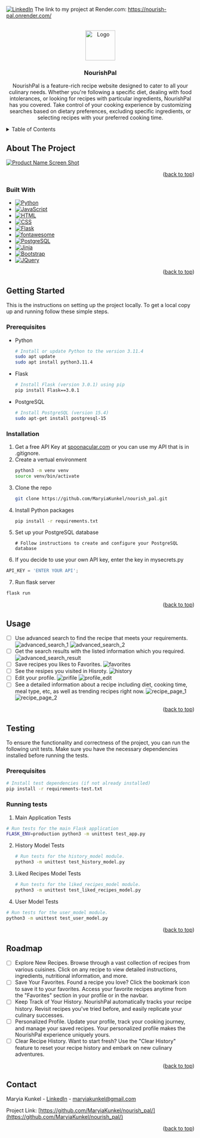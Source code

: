 <a name="readme-top"></a>

<!-- PROJECT SHIELDS -->
<!--
*** I'm using markdown "reference style" links for readability.
*** Reference links are enclosed in brackets [ ] instead of parentheses ( ).
*** See the bottom of this document for the declaration of the reference variables
*** for contributors-url, forks-url, etc. This is an optional, concise syntax you may use.
*** https://www.markdownguide.org/basic-syntax/#reference-style-links
-->

[![LinkedIn][linkedin-shield]][linkedin-url]
The link to my project at Render.com: https://nourish-pal.onrender.com/

<!-- PROJECT LOGO -->
<br />
<div align="center">
  <a href="https://github.com/MaryiaKunkel/nourish_pal/">
    <img src="static/logo.jpg" alt="Logo" width="80" height="80">
  </a>

<h3 align="center">NourishPal</h3>

  <p align="center">
    NourishPal is a feature-rich recipe website designed to cater to all your culinary needs. Whether you're following a specific diet, dealing with food intolerances, or looking for recipes with particular ingredients, NourishPal has you covered. Take control of your cooking experience by customizing searches based on dietary preferences, excluding specific ingredients, or selecting recipes with your preferred cooking time. 
    <!-- <br /> -->
    <!-- <a href="https://github.com/github_username/repo_name"><strong>Explore the docs »</strong></a> -->
    <!-- <br />
    <br />
    <a href="https://github.com/github_username/repo_name">View Demo</a>
    ·
    <a href="https://github.com/github_username/repo_name/issues">Report Bug</a>
    ·
    <a href="https://github.com/github_username/repo_name/issues">Request Feature</a> -->
  </p>
</div>

<!-- TABLE OF CONTENTS -->
<details>
  <summary>Table of Contents</summary>
  <ol>
    <li>
      <a href="#about-the-project">About The Project</a>
      <ul>
        <li><a href="#built-with">Built With</a></li>
      </ul>
    </li>
    <li>
      <a href="#getting-started">Getting Started</a>
      <ul>
        <li><a href="#prerequisites">Prerequisites</a></li>
        <li><a href="#installation">Installation</a></li>
      </ul>
    </li>
    <li>
      <a href="#usage">Usage</a>
    </li>
    <li>
      <a href="#usage">Testing</a>
        <ul>
          <li><a href="#prerequisites">Prerequisites</a></li>
          <li><a href="#installation">Running tests</a></li>
      </ul>
    </li>
    <li><a href="#roadmap">Roadmap</a></li>
    <li><a href="#contact">Contact</a></li>
  </ol>
</details>

<!-- ABOUT THE PROJECT -->

## About The Project

[![Product Name Screen Shot](https://github.com/MaryiaKunkel/nourish_pal/blob/nourishpal/home_page.png)](https://github.com/MaryiaKunkel/nourish_pal/blob/nourishpal/home_page.png)

<!-- Here's a blank template to get started: To avoid retyping too much info. Do a search and replace with your text editor for the following: `github_username`, `repo_name`, `twitter_handle`, `linkedin_username`, `email_client`, `email`, `project_title`, `project_description` -->

<p align="right">(<a href="#readme-top">back to top</a>)</p>

### Built With

- [![Python][Python Badge]][Python-url]
- [![JavaScript][JavaScript Badge]][JavaScript-url]
- [![HTML][HTML Badge]][HTML-url]
- [![CSS][CSS Badge]][CSS-url]
- [![Flask][Flask Badge]][Flask-url]
- [![fontawesome][fontawesome Badge]][fontawesome-url]
- [![PostgreSQL][PostgreSQL Badge]][PostgreSQL-url]
- [![Jinja][Jinja Badge]][Jinja-url]
- [![Bootstrap][Bootstrap Badge]][Bootstrap-url]
- [![JQuery][JQuery Badge]][JQuery-url]

<p align="right">(<a href="#readme-top">back to top</a>)</p>

<!-- GETTING STARTED -->

## Getting Started

This is the instructions on setting up the project locally.
To get a local copy up and running follow these simple steps.

### Prerequisites

- Python

  ```sh
  # Install or update Python to the version 3.11.4
  sudo apt update
  sudo apt install python3.11.4
  ```

- Flask

  ```sh
  # Install Flask (version 3.0.1) using pip
  pip install Flask==3.0.1
  ```

- PostgreSQL
  ```sh
  # Install PostgreSQL (version 15.4)
  sudo apt-get install postgresql-15
  ```

### Installation

1. Get a free API Key at [spoonacular.com](https://spoonacular.com/food-api) or you can use my API that is in .gitignore.
2. Create a vertual environment
   ```sh
   python3 -m venv venv
   source venv/bin/activate
   ```
3. Clone the repo
   ```sh
   git clone https://github.com/MaryiaKunkel/nourish_pal.git
   ```
4. Install Python packages
   ```sh
   pip install -r requirements.txt
   ```
5. Set up your PostgreSQL database
   ```
   # Follow instructions to create and configure your PostgreSQL database
   ```
6. If you decide to use your own API key, enter the key in mysecrets.py

```python
API_KEY = 'ENTER YOUR API';
```

7. Run flask server

```sh
flask run
```

<p align="right">(<a href="#readme-top">back to top</a>)</p>

<!-- USAGE EXAMPLES -->

## Usage

- [ ] Use advanced search to find the recipe that meets your requirements. ![advanced_search_1](https://github.com/MaryiaKunkel/nourish_pal/blob/nourishpal/static/advanced_search_1.png) ![advanced_search_2](https://github.com/MaryiaKunkel/nourish_pal/blob/nourishpal/static/advanced_search_2.png)
- [ ] Get the search results with the listed information which you required. ![advanced_search_result](https://github.com/MaryiaKunkel/nourish_pal/blob/nourishpal/static/advanced_search_result.png)
- [ ] Save recipes you likes to Favorites. ![favorites](https://github.com/MaryiaKunkel/nourish_pal/blob/nourishpal/static/favorites.png)
- [ ] See the resipes you visited in Hisroty. ![history](https://github.com/MaryiaKunkel/nourish_pal/blob/nourishpal/static/history.png)
- [ ] Edit your profile. ![prifile](https://github.com/MaryiaKunkel/nourish_pal/blob/nourishpal/static/prifile.png) ![profile_edit](https://github.com/MaryiaKunkel/nourish_pal/blob/nourishpal/static/profile_edit.png)
- [ ] See a detailed information about a recipe including diet, cooking time, meal type, etc, as well as trending recipes right now. ![recipe_page_1](https://github.com/MaryiaKunkel/nourish_pal/blob/nourishpal/static/recipe_page_1.png) ![recipe_page_2](https://github.com/MaryiaKunkel/nourish_pal/blob/nourishpal/static/recipe_page_2.png)

<!-- Use this space to show useful examples of how a project can be used. Additional screenshots, code examples and demos work well in this space. You may also link to more resources. -->

<!-- _For more examples, please refer to the [Documentation](https://example.com)_ -->

<p align="right">(<a href="#readme-top">back to top</a>)</p>

<!-- TESTS -->

## Testing

To ensure the functionality and correctness of the project, you can run the following unit tests. Make sure you have the necessary dependencies installed before running the tests.

### Prerequisites

```bash
# Install test dependencies (if not already installed)
pip install -r requirements-test.txt
```

### Running tests

1. Main Application Tests

```bash
# Run tests for the main Flask application
FLASK_ENV=production python3 -m unittest test_app.py
```

2. History Model Tests

   ```bash
   # Run tests for the history_model module.
   python3 -m unittest test_history_model.py

   ```

3. Liked Recipes Model Tests
   ```bash
   # Run tests for the liked_recipes_model module.
   python3 -m unittest test_liked_recipes_model.py
   ```
4. User Model Tests

```bash
# Run tests for the user_model module.
python3 -m unittest test_user_model.py
```

<p align="right">(<a href="#readme-top">back to top</a>)</p>
<!-- ROADMAP -->

## Roadmap

- [ ] Explore New Recipes. Browse through a vast collection of recipes from various cuisines. Click on any recipe to view detailed instructions, ingredients, nutritional information, and more.
- [ ] Save Your Favorites. Found a recipe you love? Click the bookmark icon to save it to your favorites. Access your favorite recipes anytime from the "Favorites" section in your profile or in the navbar.
- [ ] Keep Track of Your History. NourishPal automatically tracks your recipe history. Revisit recipes you've tried before, and easily replicate your culinary successes.
- [ ] Personalized Profile. Update your profile, track your cooking journey, and manage your saved recipes. Your personalized profile makes the NourishPal experience uniquely yours.
- [ ] Clear Recipe History. Want to start fresh? Use the "Clear History" feature to reset your recipe history and embark on new culinary adventures.

<!-- See the [open issues](https://github.com/github_username/repo_name/issues) for a full list of proposed features (and known issues). -->

<p align="right">(<a href="#readme-top">back to top</a>)</p>

<!-- CONTRIBUTING -->

<!-- ## Contributing

Contributions are what make the open source community such an amazing place to learn, inspire, and create. Any contributions you make are **greatly appreciated**.

If you have a suggestion that would make this better, please fork the repo and create a pull request. You can also simply open an issue with the tag "enhancement".
Don't forget to give the project a star! Thanks again!

1. Fork the Project
2. Create your Feature Branch (`git checkout -b feature/AmazingFeature`)
3. Commit your Changes (`git commit -m 'Add some AmazingFeature'`)
4. Push to the Branch (`git push origin feature/AmazingFeature`)
5. Open a Pull Request -->

<!-- <p align="right">(<a href="#readme-top">back to top</a>)</p> -->

<!-- LICENSE -->

<!-- ## License

Distributed under the MIT License. See `LICENSE.txt` for more information.

<p align="right">(<a href="#readme-top">back to top</a>)</p> -->

<!-- CONTACT -->

## Contact

Maryia Kunkel - [LinkedIn][linkedin-url] - maryiakunkel@gmail.com

Project Link: [https://github.com/MaryiaKunkel/nourish_pal/](https://github.com/MaryiaKunkel/nourish_pal/)

<p align="right">(<a href="#readme-top">back to top</a>)</p>

<!-- ACKNOWLEDGMENTS -->

<!-- ## Acknowledgments

- []()
- []()
- []()

<p align="right">(<a href="#readme-top">back to top</a>)</p> -->

<!-- MARKDOWN LINKS & IMAGES -->

[linkedin-shield]: https://img.shields.io/badge/-LinkedIn-black.svg?style=for-the-badge&logo=linkedin&colorB=555
[linkedin-url]: https://www.linkedin.com/in/maryia-kunkel/
[product-screenshot]: static/logo.jpg
[Bootstrap-url]: https://getbootstrap.com
[Bootstrap Badge]: https://img.shields.io/badge/Bootstrap-563D7C?style=for-the-badge&logo=bootstrap&logoColor=white
[JQuery-url]: https://jquery.com
[JQuery Badge]: https://img.shields.io/badge/jQuery-0769AD?style=for-the-badge&logo=jquery&logoColor=white
[Python-url]: https://www.python.org/
[Python Badge]: https://img.shields.io/badge/Python-3776AB?style=for-the-badge&logo=python&logoColor=white
[JavaScript-url]: https://developer.mozilla.org/en-US/docs/Web/JavaScript
[JavaScript Badge]: https://img.shields.io/badge/JavaScript-F7DF1E?style=for-the-badge&logo=javascript&logoColor=black
[HTML-url]: https://developer.mozilla.org/en-US/docs/Web/HTML
[HTML Badge]: https://img.shields.io/badge/HTML5-E34F26?style=for-the-badge&logo=html5&logoColor=white
[CSS-url]: https://developer.mozilla.org/en-US/docs/Web/CSS
[CSS Badge]: https://img.shields.io/badge/CSS3-1572B6?style=for-the-badge&logo=css3&logoColor=white
[Flask-url]: https://flask.palletsprojects.com/
[Flask Badge]: https://img.shields.io/badge/Flask-000000?style=for-the-badge&logo=flask&logoColor=white
[fontawesome-url]: https://fontawesome.com/
[FontAwesome Badge]: https://img.shields.io/badge/FontAwesome-339AF0?style=for-the-badge&logo=font-awesome&logoColor=white
[PostgreSQL-url]: https://www.postgresql.org/
[PostgreSQL Badge]: https://img.shields.io/badge/PostgreSQL-4169E1?style=for-the-badge&logo=postgresql&logoColor=white
[Jinja-url]: https://jinja.palletsprojects.com/en/3.1.x/
[Jinja Badge]: https://img.shields.io/badge/template-Jinja-green
[product-screenshot]: https://github.com/MaryiaKunkel/nourish_pal/blob/nourishpal/home_page.png
[advanced_search_1]: https://github.com/MaryiaKunkel/nourish_pal/blob/nourishpal/static/advanced_search_1.png
[advanced_search_2]: https://github.com/MaryiaKunkel/nourish_pal/blob/nourishpal/static/advanced_search_2.png
[advanced_search_result]: https://github.com/MaryiaKunkel/nourish_pal/blob/nourishpal/static/advanced_search_result.png
[favorites]: https://github.com/MaryiaKunkel/nourish_pal/blob/nourishpal/static/favorites.png
[history]: https://github.com/MaryiaKunkel/nourish_pal/blob/nourishpal/static/history.png
[prifile]: https://github.com/MaryiaKunkel/nourish_pal/blob/nourishpal/static/prifile.png
[profile_edit]: https://github.com/MaryiaKunkel/nourish_pal/blob/nourishpal/static/profile_edit.png
[recipe_page_1]: https://github.com/MaryiaKunkel/nourish_pal/blob/nourishpal/static/recipe_page_1.png
[recipe_page_2]: https://github.com/MaryiaKunkel/nourish_pal/blob/nourishpal/static/recipe_page_2.png

```

```
